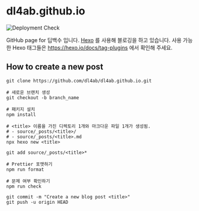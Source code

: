 # dl4ab.github.io

![Deployment Check](https://github.com/dl4ab/dl4ab.github.io/workflows/Deployment%20Check/badge.svg)

GitHub page for 딥백수 입니다. [Hexo](https://hexo.io/docs/tag-plugins) 를 사용해 블로깅을 하고 있습니다. 사용 가능한 Hexo 태그들은 https://hexo.io/docs/tag-plugins 에서 확인해 주세요.

## How to create a new post

```shell
git clone https://github.com/dl4ab/dl4ab.github.io.git

# 새로운 브랜치 생성
git checkout -b branch_name

# 패키지 설치
npm install

# <title> 이름을 가진 디렉토리 1개와 마크다운 파일 1개가 생성됨.
# - source/_posts/<title>/
# - source/_posts/<title>.md
npx hexo new <title>

git add source/_posts/<title>*

# Prettier 포맷하기
npm run format

# 문제 여부 확인하기
npm run check

git commit -m "Create a new blog post <title>"
git push -u origin HEAD
```
